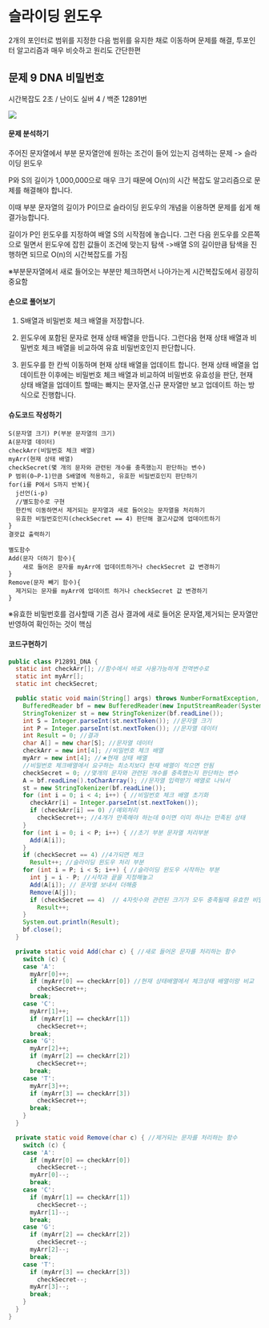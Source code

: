 # 슬라이딩 윈도우

2개의 포인터로 범위를 지정한 다음 범위를 유지한 채로 이동하며 문제를 해결, 투포인터 알고리즘과 매우 비슷하고 원리도 간단한편


 
## 문제 9 DNA 비밀번호 

시간복잡도 2초 / 난이도 실버 4 / 백준 12891번

![](https://blog.kakaocdn.net/dn/bH8rs0/btrJzvakGx4/cagK4JaWdBrAPFtuDQwsL0/img.png)

#### 문제 분석하기 

주어진 문자열에서 부분 문자열안에 원하는 조건이 들어 있는지 검색하는 문제 -> 슬라이딩 윈도우

P와 S의 길이가 1,000,000으로 매우 크기 때문에 O(n)의 시간 복잡도 알고리즘으로 문제를 해결해야 합니다.

이때 부분 문자열의 길이가 P이므로 슬라이딩 윈도우의 개념을 이용하면 문제를 쉽게 해결가능합니다.

길이가 P인 윈도우를 지정하여 배열 S의 시작점에 놓습니다.  그런 다음 윈도우를 오른쪽으로 밀면서 윈도우에 잡힌 값들이 조건에 맞는지 탐색 ->배열 S의 길이만큼 탐색을 진행하면 되므로 O(n)의 시간복잡도를 가짐

※부분문자열에서 새로 들어오는 부분만 체크하면서 나아가는게 시간복잡도에서 굉장히 중요함

#### 손으로 풀어보기

1) S배열과 비밀번호 체크 배열을 저장합니다.

2) 윈도우에 포함된 문자로 현재 상태 배열을 만듭니다. 그런다음 현재 상태 배열과 비밀번호 체크 배열을 비교하여 유효 비밀번호인지 판단합니다.

3)  윈도우를 한 칸씩 이동하며 현재 상태 배열을 업데이트 합니다. 현재 상태 배열을 업데이트한 이후에는 비밀번호 체크 배열과 비교하여 비밀번호 유효성을 판단, 현재 상태 배열을 업데이트 할때는 빠지는 문자열,신규 문자열만 보고 업데이트 하는 방식으로 진행합니다.

#### 슈도코드 작성하기

```
S(문자열 크기) P(부분 문자열의 크기)
A(문자열 데이터)
checkArr(비밀번호 체크 배열)
myArr(현재 상태 배열)
checkSecret(몇 개의 문자와 관련된 개수를 충족했는지 판단하는 변수)
P 범위(0~P-1)만큼 S배열에 적용하고, 유효한 비밀번호인지 판단하기
for(i를 P에서 S까지 반복){
  j선언(i-p)
  //별도함수로 구현
  한칸씩 이동하면서 제거되는 문자열과 새로 들어오는 문자열을 처리하기 
  유효한 비밀번호인지(checkSecret == 4) 판단해 결고사값에 업데이트하기
}
결괏값 출력하기

별도함수
Add(문자 더하기 함수){
	새로 들어온 문자를 myArr에 업데이트하거나 checkSecret 값 변경하기  
}
Remove(문자 빼기 함수){
  제거되는 문자를 myArr에 업데이트 하거나 checkSecret 값 변경하기
}

```

※유효한 비밀번호를 검사할때 기존 검사 결과에 새로 들어온 문자열,제거되는 문자열만 반영하여 확인하는 것이 핵심

#### 코드구현하기

```java
public class P12891_DNA {
  static int checkArr[]; //함수에서 바로 사용가능하게 전역변수로
  static int myArr[];
  static int checkSecret;

  public static void main(String[] args) throws NumberFormatException, IOException {
    BufferedReader bf = new BufferedReader(new InputStreamReader(System.in));
    StringTokenizer st = new StringTokenizer(bf.readLine());
    int S = Integer.parseInt(st.nextToken()); //문자열 크기
    int P = Integer.parseInt(st.nextToken()); //문자열 데이터
    int Result = 0; //결과
    char A[] = new char[S]; //문자열 데이터
    checkArr = new int[4]; //비밀번호 체크 배열
    myArr = new int[4]; //★현재 상태 배열
    //비밀번호 체크배열에서 요구하는 최소치보다 현재 배열이 적으면 안됨
    checkSecret = 0; //몇개의 문자와 관련된 개수를 충족했는지 판단하는 변수
    A = bf.readLine().toCharArray(); //문자열 입력받기 배열로 나눠서
    st = new StringTokenizer(bf.readLine());
    for (int i = 0; i < 4; i++) { //비밀번호 체크 배열 초기화
      checkArr[i] = Integer.parseInt(st.nextToken()); 
      if (checkArr[i] == 0) //예외처리 
        checkSecret++; //4개가 만족해야 하는데 0이면 이미 하나는 만족된 상태
    }
    for (int i = 0; i < P; i++) { //초기 부분 문자열 처리부분
      Add(A[i]);
    }
    if (checkSecret == 4) //4가되면 체크
      Result++; //슬라이딩 윈도우 처리 부분
    for (int i = P; i < S; i++) { //슬라이딩 윈도우 시작하는 부분 
      int j = i - P; //시작과 끝을 지정해놓고 
      Add(A[i]); // 문자열 보내서 더해줌 
      Remove(A[j]);
      if (checkSecret == 4)  // 4자릿수와 관련된 크기가 모두 충족될때 유효한 비밀번호
        Result++;
    }
    System.out.println(Result);
    bf.close();
  }

  private static void Add(char c) { //새로 들어온 문자를 처리하는 함수
    switch (c) {
    case 'A':
      myArr[0]++;
      if (myArr[0] == checkArr[0]) //현재 상태배열에서 체크상태 배열이랑 비교
        checkSecret++;
      break;
    case 'C':
      myArr[1]++;
      if (myArr[1] == checkArr[1])
        checkSecret++;
      break;
    case 'G':
      myArr[2]++;
      if (myArr[2] == checkArr[2])
        checkSecret++;
      break;
    case 'T':
      myArr[3]++;
      if (myArr[3] == checkArr[3])
        checkSecret++;
      break;
    }
  }

  private static void Remove(char c) { //제거되는 문자를 처리하는 함수
    switch (c) {
    case 'A':
      if (myArr[0] == checkArr[0])
        checkSecret--;
      myArr[0]--;
      break;
    case 'C':
      if (myArr[1] == checkArr[1])
        checkSecret--;
      myArr[1]--;
      break;
    case 'G':
      if (myArr[2] == checkArr[2])
        checkSecret--;
      myArr[2]--;
      break;
    case 'T':
      if (myArr[3] == checkArr[3])
        checkSecret--;
      myArr[3]--;
      break;
    }
  }
}
```

